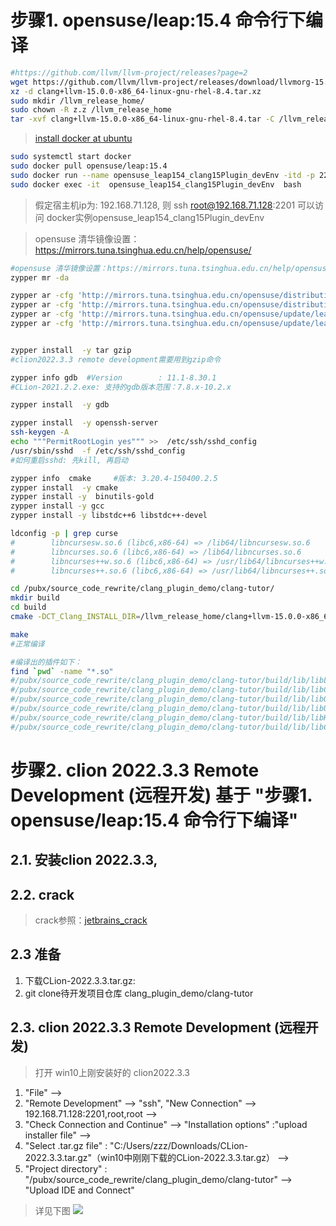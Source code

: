 # 步骤1. opensuse/leap:15.4 命令行下编译

```bash
#https://github.com/llvm/llvm-project/releases?page=2
wget https://github.com/llvm/llvm-project/releases/download/llvmorg-15.0.0/clang+llvm-15.0.0-x86_64-linux-gnu-rhel-8.4.tar.xz
xz -d clang+llvm-15.0.0-x86_64-linux-gnu-rhel-8.4.tar.xz
sudo mkdir /llvm_release_home/
sudo chown -R z.z /llvm_release_home
tar -xvf clang+llvm-15.0.0-x86_64-linux-gnu-rhel-8.4.tar -C /llvm_release_home/

```

> [install docker at ubuntu ](https://docs.docker.com/engine/install/ubuntu/)
```bash
sudo systemctl start docker
sudo docker pull opensuse/leap:15.4
sudo docker run --name opensuse_leap154_clang15Plugin_devEnv -itd -p 2201:22 -v /pubx/:/pubx/ -v /llvm_release_home/:/llvm_release_home/ opensuse/leap:15.4
sudo docker exec -it  opensuse_leap154_clang15Plugin_devEnv  bash
```
> 假定宿主机ip为: 192.168.71.128,  则 ssh root@192.168.71.128:2201 可以访问 docker实例opensuse_leap154_clang15Plugin_devEnv


> opensuse 清华镜像设置：https://mirrors.tuna.tsinghua.edu.cn/help/opensuse/
```bash
#opensuse 清华镜像设置：https://mirrors.tuna.tsinghua.edu.cn/help/opensuse/
zypper mr -da

zypper ar -cfg 'http://mirrors.tuna.tsinghua.edu.cn/opensuse/distribution/leap/$releasever/repo/oss/' mirror-oss
zypper ar -cfg 'http://mirrors.tuna.tsinghua.edu.cn/opensuse/distribution/leap/$releasever/repo/non-oss/' mirror-non-oss
zypper ar -cfg 'http://mirrors.tuna.tsinghua.edu.cn/opensuse/update/leap/$releasever/oss/' mirror-update
zypper ar -cfg 'http://mirrors.tuna.tsinghua.edu.cn/opensuse/update/leap/$releasever/non-oss/' mirror-update-non-oss
```

```bash

zypper install  -y tar gzip
#clion2022.3.3 remote development需要用到gzip命令

zypper info gdb  #Version        : 11.1-8.30.1
#CLion-2021.2.2.exe: 支持的gdb版本范围：7.8.x-10.2.x

zypper install  -y gdb
```

```bash
zypper install  -y openssh-server
ssh-keygen -A
echo """PermitRootLogin yes""" >>  /etc/ssh/sshd_config
/usr/sbin/sshd  -f /etc/ssh/sshd_config
#如何重启sshd: 先kill, 再启动
```

```bash
zypper info  cmake     #版本: 3.20.4-150400.2.5
zypper install  -y cmake
zypper install -y  binutils-gold
zypper install -y gcc
zypper install -y libstdc++6 libstdc++-devel
```

```bash
ldconfig -p | grep curse
#        libncursesw.so.6 (libc6,x86-64) => /lib64/libncursesw.so.6
#        libncurses.so.6 (libc6,x86-64) => /lib64/libncurses.so.6
#        libncurses++w.so.6 (libc6,x86-64) => /usr/lib64/libncurses++w.so.6
#        libncurses++.so.6 (libc6,x86-64) => /usr/lib64/libncurses++.so.6

```


```bash
cd /pubx/source_code_rewrite/clang_plugin_demo/clang-tutor/
mkdir build
cd build
cmake -DCT_Clang_INSTALL_DIR=/llvm_release_home/clang+llvm-15.0.0-x86_64-linux-gnu-rhel-8.4/  -DCMAKE_VERBOSE_MAKEFILE:BOOL=ON -DCURSES_LIBRARY=/lib64/libncurses.so.6 -DCURSES_INCLUDE_PATH=/usr/include/   -DCMAKE_EXPORT_COMPILE_COMMANDS=True   -DCMAKE_C_COMPILER=/llvm_release_home/clang+llvm-15.0.0-x86_64-linux-gnu-rhel-8.4/bin/clang -DCMAKE_CXX_COMPILER=/llvm_release_home/clang+llvm-15.0.0-x86_64-linux-gnu-rhel-8.4/bin/clang++    -DLLVM_DIR=/llvm_release_home/clang+llvm-15.0.0-x86_64-linux-gnu-rhel-8.4 ..

make
#正常编译

#编译出的插件如下：
find `pwd` -name "*.so"
#/pubx/source_code_rewrite/clang_plugin_demo/clang-tutor/build/lib/libLACommenter.so
#/pubx/source_code_rewrite/clang_plugin_demo/clang-tutor/build/lib/libCodeStyleChecker.so
#/pubx/source_code_rewrite/clang_plugin_demo/clang-tutor/build/lib/libObfuscator.so
#/pubx/source_code_rewrite/clang_plugin_demo/clang-tutor/build/lib/libUnusedForLoopVar.so
#/pubx/source_code_rewrite/clang_plugin_demo/clang-tutor/build/lib/libHelloWorld.so
#/pubx/source_code_rewrite/clang_plugin_demo/clang-tutor/build/lib/libCodeRefactor.so

```


# 步骤2. clion 2022.3.3 Remote Development (远程开发) 基于  "步骤1. opensuse/leap:15.4 命令行下编译"
## 2.1. 安装clion 2022.3.3, 


## 2.2. crack 
> crack参照：[jetbrains_crack](https://gitcode.net/pubx/jetbrains/jetbrains_crack)

## 2.3 准备
1. 下载CLion-2022.3.3.tar.gz: 
2. git clone待开发项目仓库 clang_plugin_demo/clang-tutor

## 2.3. clion 2022.3.3 Remote Development (远程开发)
> 打开 win10上刚安装好的 clion2022.3.3
1. "File" --> 
2. "Remote Development" --> "ssh", "New Connection" --> 192.168.71.128:2201,root,root --> 
3. "Check Connection and Continue" -->  "Installation options" :"upload installer file"  -->
4. "Select .tar.gz file" : "C:/Users/zzz/Downloads/CLion-2022.3.3.tar.gz"（win10中刚刚下载的CLion-2022.3.3.tar.gz） -->
5. "Project directory" : "/pubx/source_code_rewrite/clang_plugin_demo/clang-tutor" --> "Upload IDE and Connect"

>详见下图
![](https://gitcode.net/pubx/source_code_rewrite/clang_plugin_demo/clang-tutor/-/raw/main/doc/clion2022.3.3-remote-development.png)
